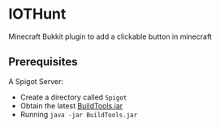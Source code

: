 # IOTHunt
Minecraft Bukkit plugin to add a clickable button in minecraft

## Prerequisites
A Spigot Server:
* Create a directory called ```Spigot```
* Obtain the latest [BuildTools.jar](https://hub.spigotmc.org/jenkins/job/BuildTools/) 
* Running ```java -jar BuildTools.jar```


